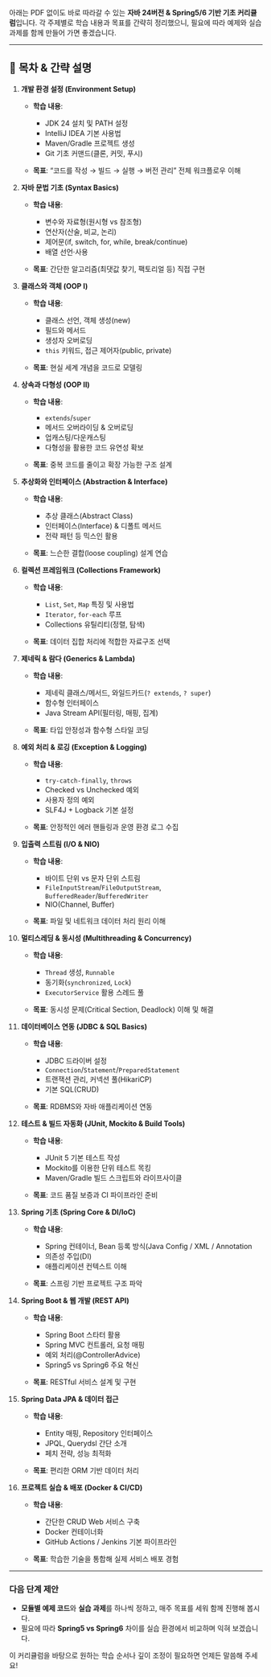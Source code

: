 아래는 PDF 없이도 바로 따라갈 수 있는 **자바 24버전 & Spring5/6 기반 기초 커리큘럼**입니다. 각 주제별로 학습 내용과 목표를 간략히 정리했으니, 필요에 따라 예제와 실습 과제를 함께 만들어 가면 좋겠습니다.

---

## 📑 목차 & 간략 설명

1. **개발 환경 설정 (Environment Setup)**

   - **학습 내용**:

     - JDK 24 설치 및 PATH 설정
     - IntelliJ IDEA 기본 사용법
     - Maven/Gradle 프로젝트 생성
     - Git 기초 커맨드(클론, 커밋, 푸시)

   - **목표**: “코드를 작성 → 빌드 → 실행 → 버전 관리” 전체 워크플로우 이해

2. **자바 문법 기초 (Syntax Basics)**

   - **학습 내용**:

     - 변수와 자료형(원시형 vs 참조형)
     - 연산자(산술, 비교, 논리)
     - 제어문(if, switch, for, while, break/continue)
     - 배열 선언·사용

   - **목표**: 간단한 알고리즘(최댓값 찾기, 팩토리얼 등) 직접 구현

3. **클래스와 객체 (OOP I)**

   - **학습 내용**:

     - 클래스 선언, 객체 생성(new)
     - 필드와 메서드
     - 생성자 오버로딩
     - `this` 키워드, 접근 제어자(public, private)

   - **목표**: 현실 세계 개념을 코드로 모델링

4. **상속과 다형성 (OOP II)**

   - **학습 내용**:

     - `extends`/`super`
     - 메서드 오버라이딩 & 오버로딩
     - 업캐스팅/다운캐스팅
     - 다형성을 활용한 코드 유연성 확보

   - **목표**: 중복 코드를 줄이고 확장 가능한 구조 설계

5. **추상화와 인터페이스 (Abstraction & Interface)**

   - **학습 내용**:

     - 추상 클래스(Abstract Class)
     - 인터페이스(Interface) & 디폴트 메서드
     - 전략 패턴 등 믹스인 활용

   - **목표**: 느슨한 결합(loose coupling) 설계 연습

6. **컬렉션 프레임워크 (Collections Framework)**

   - **학습 내용**:

     - `List`, `Set`, `Map` 특징 및 사용법
     - `Iterator`, `for-each` 루프
     - Collections 유틸리티(정렬, 탐색)

   - **목표**: 데이터 집합 처리에 적합한 자료구조 선택

7. **제네릭 & 람다 (Generics & Lambda)**

   - **학습 내용**:

     - 제네릭 클래스/메서드, 와일드카드(`? extends`, `? super`)
     - 함수형 인터페이스
     - Java Stream API(필터링, 매핑, 집계)

   - **목표**: 타입 안정성과 함수형 스타일 코딩

8. **예외 처리 & 로깅 (Exception & Logging)**

   - **학습 내용**:

     - `try-catch-finally`, `throws`
     - Checked vs Unchecked 예외
     - 사용자 정의 예외
     - SLF4J + Logback 기본 설정

   - **목표**: 안정적인 에러 핸들링과 운영 환경 로그 수집

9. **입출력 스트림 (I/O & NIO)**

   - **학습 내용**:

     - 바이트 단위 vs 문자 단위 스트림
     - `FileInputStream`/`FileOutputStream`, `BufferedReader`/`BufferedWriter`
     - NIO(Channel, Buffer)

   - **목표**: 파일 및 네트워크 데이터 처리 원리 이해

10. **멀티스레딩 & 동시성 (Multithreading & Concurrency)**

    - **학습 내용**:

      - `Thread` 생성, `Runnable`
      - 동기화(`synchronized`, `Lock`)
      - `ExecutorService` 활용 스레드 풀

    - **목표**: 동시성 문제(Critical Section, Deadlock) 이해 및 해결

11. **데이터베이스 연동 (JDBC & SQL Basics)**

    - **학습 내용**:

      - JDBC 드라이버 설정
      - `Connection`/`Statement`/`PreparedStatement`
      - 트랜잭션 관리, 커넥션 풀(HikariCP)
      - 기본 SQL(CRUD)

    - **목표**: RDBMS와 자바 애플리케이션 연동

12. **테스트 & 빌드 자동화 (JUnit, Mockito & Build Tools)**

    - **학습 내용**:

      - JUnit 5 기본 테스트 작성
      - Mockito를 이용한 단위 테스트 목킹
      - Maven/Gradle 빌드 스크립트와 라이프사이클

    - **목표**: 코드 품질 보증과 CI 파이프라인 준비

13. **Spring 기초 (Spring Core & DI/IoC)**

    - **학습 내용**:

      - Spring 컨테이너, Bean 등록 방식(Java Config / XML / Annotation
      - 의존성 주입(DI)
      - 애플리케이션 컨텍스트 이해

    - **목표**: 스프링 기반 프로젝트 구조 파악

14. **Spring Boot & 웹 개발 (REST API)**

    - **학습 내용**:

      - Spring Boot 스타터 활용
      - Spring MVC 컨트롤러, 요청 매핑
      - 예외 처리(@ControllerAdvice)
      - Spring5 vs Spring6 주요 혁신

    - **목표**: RESTful 서비스 설계 및 구현

15. **Spring Data JPA & 데이터 접근**

    - **학습 내용**:

      - Entity 매핑, Repository 인터페이스
      - JPQL, Querydsl 간단 소개
      - 페치 전략, 성능 최적화

    - **목표**: 편리한 ORM 기반 데이터 처리

16. **프로젝트 실습 & 배포 (Docker & CI/CD)**

    - **학습 내용**:

      - 간단한 CRUD Web 서비스 구축
      - Docker 컨테이너화
      - GitHub Actions / Jenkins 기본 파이프라인

    - **목표**: 학습한 기술을 통합해 실제 서비스 배포 경험

---

### 다음 단계 제안

- **모듈별 예제 코드**와 **실습 과제**를 하나씩 정하고, 매주 목표를 세워 함께 진행해 봅시다.
- 필요에 따라 **Spring5 vs Spring6** 차이를 실습 환경에서 비교하며 익혀 보겠습니다.

이 커리큘럼을 바탕으로 원하는 학습 순서나 깊이 조정이 필요하면 언제든 말씀해 주세요!
